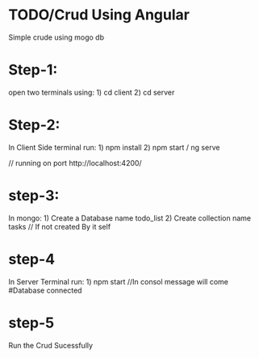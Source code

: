 # TODO/Crud Using Angular

Simple crude using mogo db

# Step-1:

open two terminals using: 1) cd client 2) cd server

# Step-2:

In Client Side terminal run: 1) npm install 2) npm start / ng serve

// running on port <a>http://localhost:4200/</a>

# step-3:

In mongo: 1) Create a Database name todo_list 2) Create collection name tasks
// If not created By it self

# step-4

In Server Terminal run: 1) npm start
//In consol message will come #Database connected

# step-5

Run the Crud Sucessfully
